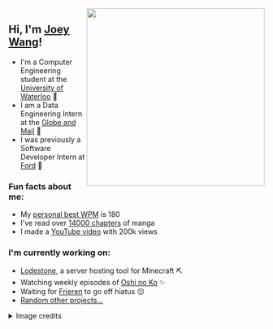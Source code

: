 <img align='right' width='350px' src='https://i.imgur.com/dBV1tY6.png'>

<h2>Hi, I'm <a href="https://joeywang.ca/">Joey Wang</a>!</h2>

<p>
  <ul>
    <li>I'm a Computer Engineering student at the <a href="https://www.reddit.com/r/uwaterloo/">University of Waterloo</a> 🦆</li>
    <li>I am a Data Engineering Intern at the <a href="https://www.theglobeandmail.com/">Globe and Mail</a> 📰</li>
    <li>I was previously a Software Developer Intern at <a href="https://ford.com/">Ford</a> 🚗</li>
  </ul>
</p>

<h3>Fun facts about me:</h3>
<p>
  <ul>
    <li>My <a href="https://monkeytype.com/profile/Jopee">personal best WPM</a> is 180</li>
    <li>I've read over <a href="https://anilist.co/user/Jopee/">14000 chapters</a> of manga</li>
    <li>I made a <a href="https://www.youtube.com/watch?v=IeQGV67qcRM">YouTube video</a> with 200k views</li>
  </ul>
</p>

<h3>I'm currently working on:</h3>
<p>
  <ul>
    <li><a href="https://github.com/Lodestone-Team">Lodestone</a>, a server hosting tool for Minecraft ⛏️</li>
    <li>Watching weekly episodes of <a href="https://anilist.co/anime/150672/Oshi-No-Ko/">Oshi no Ko</a> ✨</li>
    <li>Waiting for <a href="https://anilist.co/manga/118586/Frieren-Beyond-Journeys-End/">Frieren</a> to go off hiatus 😔</li>
    <li><a href="https://www.youtube.com/watch?v=J2YRzOwIgio">Random other projects...</a></li>
  </ul>
</p>

<details>
  <summary>Image credits</summary>
  <a href="https://twitter.com/kerorira1">kerorira1</a> on Twitter
</details>
